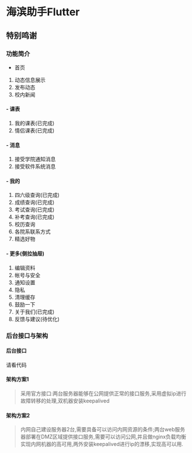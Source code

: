 # 海滨助手Flutter
## 特别鸣谢
### 功能简介
- 首页
1. 动态信息展示
2. 发布动态
3. 校内新闻

#### - 课表
1. 我的课表(已完成)
2. 情侣课表(已完成)
#### - 消息
1. 接受学院通知消息
2. 接受软件系统消息
#### - 我的
1. 四六级查询(已完成)
2. 成绩查询(已完成)
3. 考试查询(已完成)
4. 补考查询(已完成)
5. 校历查询
6. 各院系联系方式
7. 精选好物
#### - 更多(侧拉抽屉)
1. 编辑资料
2. 帐号与安全
3. 通知设置
4. 隐私
5. 清理缓存
6. 鼓励一下
7. 关于我们(已完成)
8. 反馈与建议(待优化)

### 后台接口与架构
#### 后台接口
请看代码
#### 架构方案1
> 采用官方接口:两台服务器能够在公网提供正常的接口服务,采用虚拟ip进行故障转移的处理,双机器安装keepalived
#### 架构方案2
> 内网自己建设服务器2台,需要具备可以访问内网资源的条件;两台web服务器部署在DMZ区域提供接口服务,需要可以访问公网,并且做nginx负载均衡实现内网机器的高可用,两外安装keepalived进行ip的漂移,实现高可以用.
